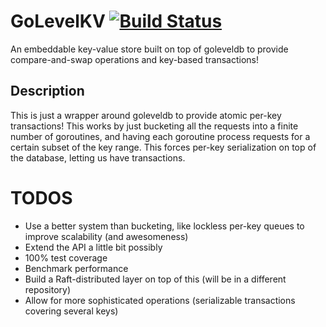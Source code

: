 # GoLevelKV [![Build Status](https://travis-ci.org/cactorium/golevelkv.svg)](https://travis-ci.org/cactorium/golevelkv) 
An embeddable key-value store built on top of goleveldb to provide compare-and-swap
operations and key-based transactions!

## Description
This is just a wrapper around goleveldb to provide atomic per-key transactions!
This works by just bucketing all the requests into a finite number of goroutines,
and having each goroutine process requests for a certain subset of the key
range. This forces per-key serialization on top of the database, letting us have
transactions.

# TODOS
- Use a better system than bucketing, like lockless per-key queues to improve
scalability (and awesomeness)
- Extend the API a little bit possibly
- 100% test coverage
- Benchmark performance
- Build a Raft-distributed layer on top of this (will be in a different repository)
- Allow for more sophisticated operations (serializable transactions covering several keys)
